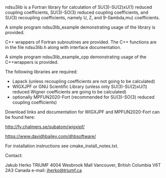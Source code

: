 ndsu3lib is a Fortran library for calculation of SU(3)-SU(2)xU(1) reduced coupling coefficients, SU(3)-SO(3) reduced coupling coefficients, and SU(3) recoupling coefficients, namely U, Z, and 9-(lambda,mu) coefficients.

A simple program ndsu3lib_example demonstrating usage of the library is provided.

C++ wrappers of Fortran subroutines are provided. The C++ functions are in the file ndsu3lib.h along with interface documentation.

A simple program ndsu3lib_example_cpp demonstrating usage of the C++wrappers is provided.

The following libraries are required:
 - Lapack (unless recoupling coefficients are not going to be calculated)
 - WIGXJPF or GNU Scientific Library (unless only SU(3)-SU(2)xU(1) reduced Wigner coefficients are going to be calculated)
 - optionally MPFUN2020-Fort (recommended for SU(3)-SO(3) reduced coupling coefficients)
 
Download links and documentation for WIGXJPF and MPFUN2020-Fort can be found here: 

http://fy.chalmers.se/subatom/wigxjpf/

https://www.davidhbailey.com/dhbsoftware/

For installation instructions see cmake_install_notes.txt.

Contact:

Jakub Herko
TRIUMF
4004 Wesbrook Mall
Vancouver, British Columbia V6T 2A3
Canada
e-mail: jherko@triumf.ca
